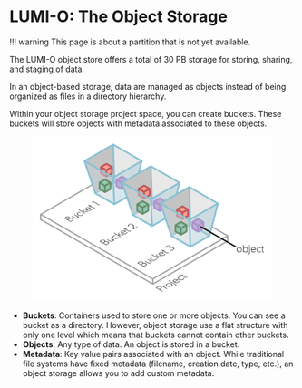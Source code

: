
# LUMI-O: The Object Storage

!!! warning
    This page is about a partition that is not yet available.

The LUMI-O object store offers a total of 30 PB storage for storing, sharing,
and staging of data.

In an object-based storage, data are managed as objects instead of being
organized as files in a directory hierarchy.

Within your object storage project space, you can create buckets. These buckets
will store objects with metadata associated to these objects. 

<figure>
  <img 
    src="../../assets/images/object-storage-component.svg" 
    width="450"
    alt="Object storage components"
  >
</figure>

- **Buckets**: Containers used to store one or more objects. You can see a
  bucket as a directory. However, object storage use a flat structure with only
  one level which means that buckets cannot contain other buckets.
- **Objects**: Any type of data. An object is stored in a bucket.
- **Metadata**: Key value pairs associated with an object. While traditional
  file systems have fixed metadata (filename, creation date, type, etc.), an
  object storage allows you to add custom metadata.
